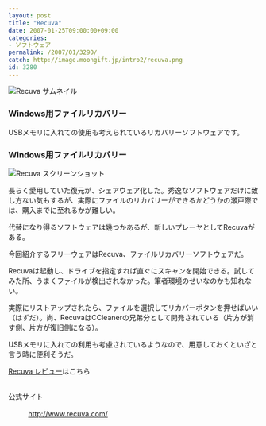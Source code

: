 ```yaml
---
layout: post
title: "Recuva"
date: 2007-01-25T09:00:00+09:00
categories:
- ソフトウェア
permalink: /2007/01/3290/
catch: http://image.moongift.jp/intro2/recuva.png
id: 3280
---
```

 ![Recuva サムネイル](http://image.moongift.jp/intro2/recuva.t.png "Recuva サムネイル")
  

### Windows用ファイルリカバリー
  
USBメモリに入れての使用も考えられているリカバリーソフトウェアです。  
<!--more-->  

### Windows用ファイルリカバリー
  

![Recuva スクリーンショット](http://image.moongift.jp/intro2/recuva.png "Recuva スクリーンショット")

  

長らく愛用していた復元が、シェアウェア化した。秀逸なソフトウェアだけに致し方ない気もするが、実際にファイルのリカバリーができるかどうかの瀬戸際では、購入までに至れるかが難しい。

  

代替になり得るソフトウェアは幾つかあるが、新しいプレーヤとしてRecuvaがある。

  

今回紹介するフリーウェアはRecuva、ファイルリカバリーソフトウェアだ。

  

Recuvaは起動し、ドライブを指定すれば直ぐにスキャンを開始できる。試してみた所、うまくファイルが検出されなかった。筆者環境のせいなのかも知れない。

  

実際にリストアップされたら、ファイルを選択してリカバーボタンを押せばいい（はずだ）。尚、RecuvaはCCleanerの兄弟分として開発されている（片方が消す側、片方が復旧側になる）。

  

USBメモリに入れての利用も考慮されているようなので、用意しておくといざと言う時に便利そうだ。

  

[Recuva レビュー](http://fw.moongift.jp/review/i-3296.html)はこちら

  
<dl>
<br><dt>公式サイト</dt>
<br><dd><a href="http://www.recuva.com/" target="_blank">http://www.recuva.com/</a></dd>
<br>
</dl>